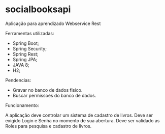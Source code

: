 # socialbooksapi
Aplicação para aprendizado Webservice Rest

Ferramentas utilizadas:

- Spring Boot;
- Spring Security;
- Spring Rest;
- Spring JPA;
- JAVA 8;
- H2;

Pendencias:

- Gravar no banco de dados fisico.
- Buscar permissoes do banco de dados.

Funcionamento:

A aplicação deve controlar um sistema de cadastro de livros.
Deve ser exigido Login e Senha no momento de sua abertura.
Deve ser validado as Roles para pesquisa e cadastro de livros.
